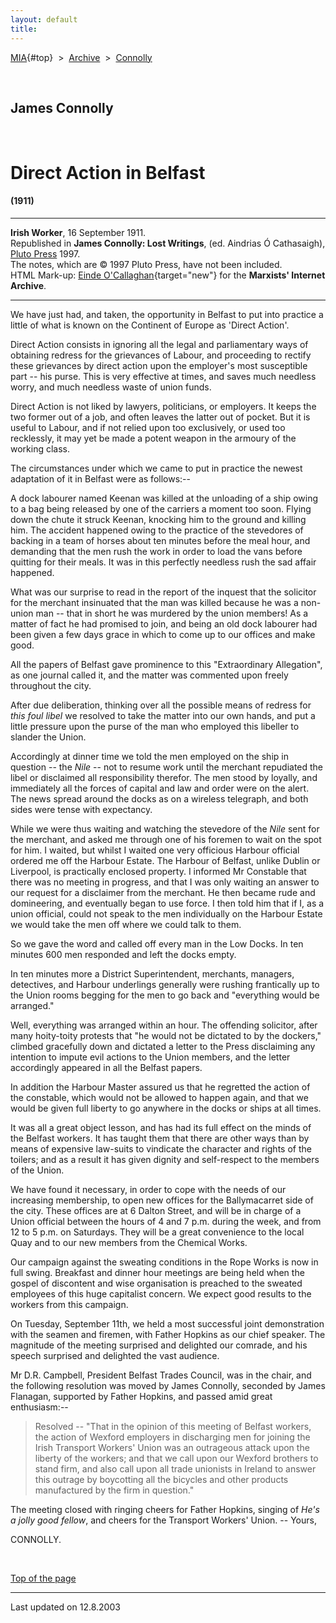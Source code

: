```yaml
---
layout: default
title: 
---
```

[MIA](../../../../index.htm){#top}  \> 
[Archive](../../../index.htm)  \>  [Connolly](../../index.htm)

 

## James Connolly

 

# Direct Action in Belfast

#### (1911)

------------------------------------------------------------------------

**Irish Worker**, 16 September 1911.\
Republished in **James Connolly: Lost Writings**, (ed. Aindrias Ó
Cathasaigh), [Pluto Press](http://www.plutobooks.com/) 1997.\
The notes, which are © 1997 Pluto Press, have not been included.\
HTML Mark-up: [Einde
O'Callaghan](../../../../admin/volunteers/biographies/eocallaghan.htm){target="new"}
for the **Marxists' Internet Archive**.

------------------------------------------------------------------------

We have just had, and taken, the opportunity in Belfast to put into
practice a little of what is known on the Continent of Europe as 'Direct
Action'.

Direct Action consists in ignoring all the legal and parliamentary ways
of obtaining redress for the grievances of Labour, and proceeding to
rectify these grievances by direct action upon the employer's most
susceptible part -- his purse. This is very effective at times, and
saves much needless worry, and much needless waste of union funds.

Direct Action is not liked by lawyers, politicians, or employers. It
keeps the two former out of a job, and often leaves the latter out of
pocket. But it is useful to Labour, and if not relied upon too
exclusively, or used too recklessly, it may yet be made a potent weapon
in the armoury of the working class.

The circumstances under which we came to put in practice the newest
adaptation of it in Belfast were as follows:--

A dock labourer named Keenan was killed at the unloading of a ship owing
to a bag being released by one of the carriers a moment too soon. Flying
down the chute it struck Keenan, knocking him to the ground and killing
him. The accident happened owing to the practice of the stevedores of
backing in a team of horses about ten minutes before the meal hour, and
demanding that the men rush the work in order to load the vans before
quitting for their meals. It was in this perfectly needless rush the sad
affair happened.

What was our surprise to read in the report of the inquest that the
solicitor for the merchant insinuated that the man was killed because he
was a non-union man -- that in short he was murdered by the union
members! As a matter of fact he had promised to join, and being an old
dock labourer had been given a few days grace in which to come up to our
offices and make good.

All the papers of Belfast gave prominence to this "Extraordinary
Allegation", as one journal called it, and the matter was commented upon
freely throughout the city.

After due deliberation, thinking over all the possible means of redress
for *this foul libel* we resolved to take the matter into our own hands,
and put a little pressure upon the purse of the man who employed this
libeller to slander the Union.

Accordingly at dinner time we told the men employed on the ship in
question -- the *Nile* -- not to resume work until the merchant
repudiated the libel or disclaimed all responsibility therefor. The men
stood by loyally, and immediately all the forces of capital and law and
order were on the alert. The news spread around the docks as on a
wireless telegraph, and both sides were tense with expectancy.

While we were thus waiting and watching the stevedore of the *Nile* sent
for the merchant, and asked me through one of his foremen to wait on the
spot for him. I waited, but whilst I waited one very officious Harbour
official ordered me off the Harbour Estate. The Harbour of Belfast,
unlike Dublin or Liverpool, is practically enclosed property. I informed
Mr Constable that there was no meeting in progress, and that I was only
waiting an answer to our request for a disclaimer from the merchant. He
then became rude and domineering, and eventually began to use force. I
then told him that if I, as a union official, could not speak to the men
individually on the Harbour Estate we would take the men off where we
could talk to them.

So we gave the word and called off every man in the Low Docks. In ten
minutes 600 men responded and left the docks empty.

In ten minutes more a District Superintendent, merchants, managers,
detectives, and Harbour underlings generally were rushing frantically up
to the Union rooms begging for the men to go back and "everything would
be arranged."

Well, everything was arranged within an hour. The offending solicitor,
after many hoity-toity protests that "he would not be dictated to by the
dockers," climbed gracefully down and dictated a letter to the Press
disclaiming any intention to impute evil actions to the Union members,
and the letter accordingly appeared in all the Belfast papers.

In addition the Harbour Master assured us that he regretted the action
of the constable, which would not be allowed to happen again, and that
we would be given full liberty to go anywhere in the docks or ships at
all times.

It was all a great object lesson, and has had its full effect on the
minds of the Belfast workers. It has taught them that there are other
ways than by means of expensive law-suits to vindicate the character and
rights of the toilers; and as a result it has given dignity and
self-respect to the members of the Union.

We have found it necessary, in order to cope with the needs of our
increasing membership, to open new offices for the Ballymacarret side of
the city. These offices are at 6 Dalton Street, and will be in charge of
a Union official between the hours of 4 and 7 p.m. during the week, and
from 12 to 5 p.m. on Saturdays. They will be a great convenience to the
local Quay and to our new members from the Chemical Works.

Our campaign against the sweating conditions in the Rope Works is now in
full swing. Breakfast and dinner hour meetings are being held when the
gospel of discontent and wise organisation is preached to the sweated
employees of this huge capitalist concern. We expect good results to the
workers from this campaign.

On Tuesday, September 11th, we held a most successful joint
demonstration with the seamen and firemen, with Father Hopkins as our
chief speaker. The magnitude of the meeting surprised and delighted our
comrade, and his speech surprised and delighted the vast audience.

Mr D.R. Campbell, President Belfast Trades Council, was in the chair,
and the following resolution was moved by James Connolly, seconded by
James Flanagan, supported by Father Hopkins, and passed amid great
enthusiasm:--

> Resolved -- "That in the opinion of this meeting of Belfast workers,
> the action of Wexford employers in discharging men for joining the
> Irish Transport Workers' Union was an outrageous attack upon the
> liberty of the workers; and that we call upon our Wexford brothers to
> stand firm, and also call upon all trade unionists in Ireland to
> answer this outrage by boycotting all the bicycles and other products
> manufactured by the firm in question."

The meeting closed with ringing cheers for Father Hopkins, singing of
*He's a jolly good fellow*, and cheers for the Transport Workers' Union.
-- Yours,

CONNOLLY.

 

[Top of the page](#top)

------------------------------------------------------------------------

Last updated on 12.8.2003
